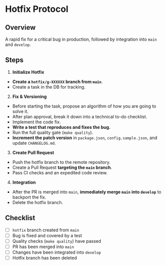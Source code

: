 # Hotfix Protocol

## Overview
A rapid fix for a critical bug in production, followed by integration into `main` and `develop`.

## Steps
1.  **Initialize Hotfix**
   - **Create a `hotfix/g-XXXXXX` branch from `main`**.
   - Create a task in the DB for tracking.

2.  **Fix & Versioning**
   - Before starting the task, propose an algorithm of how you are going to solve it.
   - After plan approval, break it down into a technical to-do checklist.
   - Implement the code fix.
   - **Write a test that reproduces and fixes the bug.**
   - Run the full quality gate (`make quality`).
   - **Increment the patch version** in `package.json`, `config.sample.json`, and update `CHANGELOG.md`.

3.  **Create Pull Request**
   - Push the hotfix branch to the remote repository.
   - Create a Pull Request **targeting the `main` branch**.
   - Pass CI checks and an expedited code review.

4.  **Integration**
   - After the PR is merged into `main`, **immediately merge `main` into `develop`** to backport the fix.
   - Delete the hotfix branch.

## Checklist
- [ ] `hotfix` branch created from `main`
- [ ] Bug is fixed and covered by a test
- [ ] Quality checks (`make quality`) have passed
- [ ] PR has been merged into `main`
- [ ] Changes have been integrated into `develop`
- [ ] Hotfix branch has been deleted